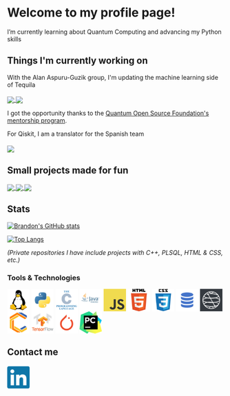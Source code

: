 # Welcome to my profile page!

I’m currently learning about Quantum Computing and advancing my Python skills

## Things I'm currently working on
With the Alan Aspuru-Guzik group, I'm updating the machine learning side of Tequila
<br />
<br />
<a href="https://github.com/aspuru-guzik-group/tequila">
  <img align="center" src="https://github-readme-stats.vercel.app/api/pin/?username=aspuru-guzik-group&repo=tequila&theme=chartreuse-dark&show_owner=true&hide_border=true&bg_color=30,000f70,000312&title_color=FFFFFF" />
</a>
<a href="https://github.com/aspuru-guzik-group/tequila-tutorials">
  <img align="center" src="https://github-readme-stats.vercel.app/api/pin/?username=aspuru-guzik-group&repo=tequila-tutorials&theme=chartreuse-dark&show_owner=true&hide_border=true&bg_color=30,000f70,000312&title_color=FFFFFF" />
</a>

I got the opportunity thanks to the [Quantum Open Source Foundation's mentorship program](https://qosf.org/qc_mentorship/).

For Qiskit, I am a translator for the Spanish team
<br />
<br />
<a href="https://github.com/Qiskit/qiskit">
  <img align="center" src="https://github-readme-stats.vercel.app/api/pin/?username=Qiskit&repo=qiskit&theme=chartreuse-dark&show_owner=true&hide_border=true&bg_color=30,000f70,000312&title_color=FFFFFF" />
</a>

## Small projects made for fun
<a href="https://github.com/mibbrandon/Athena">
  <img align="center" src="https://github-readme-stats.vercel.app/api/pin/?username=mibbrandon&repo=Athena&theme=chartreuse-dark&show_owner=false&hide_border=true&bg_color=30,000f70,000312&title_color=FFFFFF" />
</a>
<a href="https://github.com/mibbrandon/gravity">
  <img align="center" src="https://github-readme-stats.vercel.app/api/pin/?username=mibbrandon&repo=gravity&theme=chartreuse-dark&show_owner=false&hide_border=true&bg_color=30,000f70,000312&title_color=FFFFFF" />
</a>
<a href="https://github.com/mibbrandon/Calculator">
  <img align="center" src="https://github-readme-stats.vercel.app/api/pin/?username=mibbrandon&repo=Calculator&theme=chartreuse-dark&show_owner=false&hide_border=true&bg_color=30,000f70,000312&title_color=FFFFFF" />
</a>

## Stats
[![Brandon's GitHub stats](https://github-readme-stats.vercel.app/api?username=mibbrandon&show_icons=true&theme=chartreuse-dark&count_private=true&hide_border=true&bg_color=30,000f70,000312&title_color=FFFFFF)](https://github.com/mibbrandon)

[![Top Langs](https://github-readme-stats.vercel.app/api/top-langs/?username=mibbrandon&theme=chartreuse-dark&count_private=true&hide_border=true&bg_color=30,000f70,000312&title_color=FFFFFF)](https://github.com/mibbrandon)

*(Private repositories I have include projects with C++, PLSQL, HTML & CSS, etc.)*

### Tools & Technologies
<a><img align="center" width="52px" src="/media/icons/linux.png" /></a>
<a><img align="center" width="52px" src="/media/icons/python.png" /></a>
<a><img align="center" width="52px" src="/media/icons/c.png" /></a>
<a><img align="center" width="52px" src="/media/icons/java.png" /></a>
<a><img align="center" width="52px" src="/media/icons/javascript.png" /></a>
<a><img align="center" width="52px" src="/media/icons/html.png" /></a>
<a><img align="center" width="52px" src="/media/icons/css.png" /></a>
<a><img align="center" width="52px" src="/media/icons/sql.png" /></a>
<a><img align="center" width="52px" src="/media/icons/qiskit.jpeg" /></a>
<a><img align="center" width="52px" src="/media/icons/cirq.png" /></a>
<a><img align="center" width="52px" src="/media/icons/tensorflow.png" /></a>
<a><img align="center" width="52px" src="/media/icons/pytorch.png" /></a>
<a><img align="center" width="52px" src="/media/icons/pycharm.png" /></a>


## Contact me
[<img align="left" alt="Brandon Solo | LinkedIn" width="52px" src="/media/icons/linkedin.svg" />][linkedin]

[linkedin]: https://linkedin.com/in/brandon-solo
